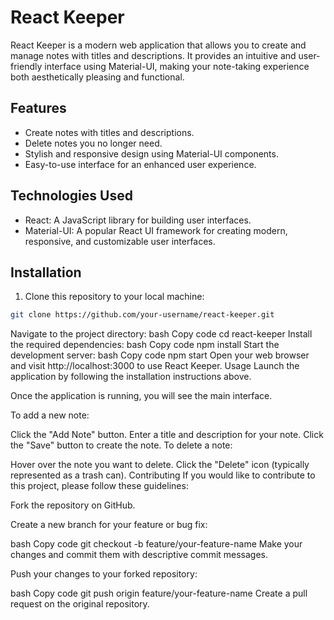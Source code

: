 # React Keeper

React Keeper is a modern web application that allows you to create and manage notes with titles and descriptions. It provides an intuitive and user-friendly interface using Material-UI, making your note-taking experience both aesthetically pleasing and functional.

## Features

- Create notes with titles and descriptions.
- Delete notes you no longer need.
- Stylish and responsive design using Material-UI components.
- Easy-to-use interface for an enhanced user experience.

## Technologies Used

- React: A JavaScript library for building user interfaces.
- Material-UI: A popular React UI framework for creating modern, responsive, and customizable user interfaces.

## Installation

1. Clone this repository to your local machine:

```bash
git clone https://github.com/your-username/react-keeper.git
```

Navigate to the project directory:
bash
Copy code
cd react-keeper
Install the required dependencies:
bash
Copy code
npm install
Start the development server:
bash
Copy code
npm start
Open your web browser and visit http://localhost:3000 to use React Keeper.
Usage
Launch the application by following the installation instructions above.

Once the application is running, you will see the main interface.

To add a new note:

Click the "Add Note" button.
Enter a title and description for your note.
Click the "Save" button to create the note.
To delete a note:

Hover over the note you want to delete.
Click the "Delete" icon (typically represented as a trash can).
Contributing
If you would like to contribute to this project, please follow these guidelines:

Fork the repository on GitHub.

Create a new branch for your feature or bug fix:

bash
Copy code
git checkout -b feature/your-feature-name
Make your changes and commit them with descriptive commit messages.

Push your changes to your forked repository:

bash
Copy code
git push origin feature/your-feature-name
Create a pull request on the original repository.





